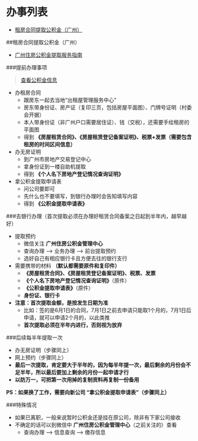 # 办事列表
- [租房合同提取公积金（广州）](##租房合同提取公积金（广州）)


##租房合同提取公积金（广州）

- [广州住房公积金提取服务指南](http://www.gzgjj.gov.cn/web/static/articles/catalog_ff8080813b9be888013b9d7b26f20007/2016-05-27/article_ff8080813b9be888013b9d8fa4fe0035/ff8080813b9be888013b9d8fa4fe0035.html)

###提前办理事项
> [查看公积金信息](http://my.gz.gov.cn/)

- 办租房合同
    + 跟房东一起去当地“出租屋管理服务中心”
    + 房东带身份证、房产证（复印三页，包括房屋平面图）、门牌号证明（村委会开据）
    + 本人带身份证（非广州户口需要居住证）、钱（交税），还需要手绘租房的平面图
    + 得到 **《房屋租赁合同》、《房屋租赁登记备案证明》、税票+发票（需要包含租房的时间区间信息）**
- 办无房证明
    + 到广州市房地产交易登记中心
    + 拿身份证到一楼自助机提取
    + 得到 **《个人名下房地产登记情况查询证明》**
- 拿公积金提取申请表
    + 问公司要即可
    + 先什么也不要填写，到银行办理时会告知填写内容
    + 得到 **《公积金提取申请表》**

###去银行办理（首次提取必须在办理好租赁合同备案之日起到半年内，越早越好）
- 提取预约
    + 微信关注 **广州住房公积金管理中心**
    + 查询办理 --> 业务办理 --> 前台提取预约
    + 选好自己有相应银行卡且方便去往的银行支行
- 需要携带的材料 **（默认都需要原件和复印件）**
    + **《房屋租赁合同》、《房屋租赁登记备案证明》、税票、发票**
    + **《个人名下房地产登记情况查询证明》**（原件）
    + **《公积金提取申请表》**（原件）
    + **身份证、银行卡**
- **注意：首次提取金额，是按发生日期为准**
    + 比如：签的是6月1日的合同，7月1日之前去申请只能取1个月的，7月1日后申请，就可以申请2个月的，以此类推
    + **首次提取必须在半年内进行，否则视为放弃**

###后续每半年提取一次
- 办无房证明（步骤同上）
- 网上预约（步骤同上）
- **最后一次提取，肯定要大于半年的，因为每半年提一次，最后剩余的月份会不足半年，所以最后要加上剩余的月份一起申请才行**
- **以防万一，可把第一次用掉的复制资料再复制一份备用**

**PS：如果换了工作，需要向新公司 “拿公积金提取申请表”（步骤同上）**

###特殊情况
- 如果已离职，一般来说暂时公积金还是挂在原公司，除非有下家公司接收
- 不确定的话可以到微信中 **广州住房公积金管理中心**（之前关注的）查看
    + 查询办理 --> 信息查询 --> 缴存信息

